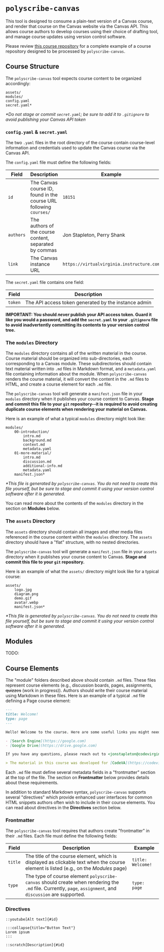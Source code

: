 # `polyscribe-canvas`

This tool is designed to consume a plain-text version of a Canvas course, and render that course on the Canvas website via the Canvas API. This allows course authors to develop courses using their choice of drafting tool, and manage course updates using version control software.

Please review [this course repository](https://github.com/CodeVA-Curriculum/cs-praxis-modules) for a complete example of a course repository designed to be processed by `polyscribe-canvas`.

## Course Structure

The `polyscribe-canvas` tool expects course content to be organized accordingly:

```
assets/
modules/
config.yaml
secret.yaml*
```

*\*Do not stage or commit `secret.yaml`; be sure to add it to `.gitignore` to avoid publishing your Canvas API token*

### `config.yaml` & `secret.yaml`

The two `.yaml` files in the root directory of the course contain course-level information and credentials used to update the Canvas course via the Canvas API.

The `config.yaml` file must define the following fields:

| Field | Description | Example |
| ----- | ----------- | ------- |
| `id`  | The Canvas course ID, found in the course URL following `courses/` | `18151` |
| `authors` | The authors of the course content, separated by commas | Jon Stapleton, Perry Shank |
| `link` | The Canvas instance URL | `https://virtualvirginia.instructure.com` |

The `secret.yaml` file contains one field:

| Field | Description |
| ----- | ----------- |
| `token` | The API access token generated by the instance admin |

**IMPORTANT: You should *never* publish your API access token. Guard it like you would a password, and add the `secret.yaml` to your `.gitignore` file to avoid inadvertently committing its contents to your version control tree.**

### The `modules` Directory

The `modules` directory contains all of the written material in the course. Course material should be organized into sub-directories, each corresponding to a Canvas module. These subdirectories should contain text material written into `.md` files in Markdown format, and a `metadata.yaml` file containing information about the module. When `polyscribe-canvas` renders the course material, it will convert the content in the `.md` files to HTML, and create a course element for each `.md` file. 

The `polyscribe-canvas` tool will generate a `manifest.json` file in your `modules` directory when it publishes your course content to Canvas. **Stage and commit this file to your `git` repository--it is required to avoid creating duplicate course elements when rendering your material on Canvas.**

Here is an example of what a typical `modules` directory might look like:

```
modules/
    00-introduction/
        intro.md
        background.md
        context.md
        metadata.yaml
    01-more-material/
        intro.md
        discussion.md
        additional-info.md
        metadata.yaml
    manifest.json*
```

*\*This file is generated by `polyscribe-canvas`. You do not need to create this file yourself, but be sure to stage and commit it using your version control software after it is generated.*

You can read more about the contents of the `modules` directory in the section on **Modules** below.

### The `assets` Directory

The `assets` directory should contain all images and other media files referenced in the course content within the `modules` directory. The `assets` directory should have a "flat" structure, with no nested directories.

The `polyscribe-canvas` tool will generate a `manifest.json` file in your `assets` directory when it publishes your course content to Canvas. **Stage and commit this file to your `git` repository.**

Here is an example of what the `assets/` directory might look like for a typical course:

```
assets/
    logo.jpg
    diagram.png
    demo.gif
    avatar.webp
    manifest.json*
```

*\*This file is generated by `polyscribe-canvas`. You do not need to create this file yourself, but be sure to stage and commit it using your version control software after it is generated.*

## Modules

TODO:

## Course Elements

The "module" folders described above should contain `.md` files. These files represent course elements (e.g., discussion boards, pages, assignments, ~~quizzes~~ (work in progress)). Authors should write their course material using Markdown in these files. Here is an example of a typical `.md` file defining a Page course element:

```md
---
title: Welcome!
type: page
---

Hello! Welcome to the course. Here are some useful links you might need:

- [Search Engine](https://google.com)
- [Google Drive](https://drive.google.com)

If you have any questions, please reach out to <jonstapleton@codevirginia.org>!

> The material in this course was developed for [CodeVA](https://codevirginia.org) and is licensed under CC-BY-SA-NC
```

Each `.md` file must define several metadata fields in a "frontmatter" section at the top of the file. The section on **Frontmatter** below provides details about these requirements.

In addition to standard Markdown syntax, `polyscribe-canvas` supports several "directives" which provide enhanced user interfaces for common HTML snippets authors often wish to include in their course elements. You can read about directives in the **Directives** section below.

### Frontmatter

The `polyscribe-canvas` tool requires that authors create "frontmatter" in their `.md` files. Each file must define the following fields:

| Field | Description | Example |
| ----- | ----------- | ------- |
| `title` | The title of the course element, which is displayed as clickable text when the course element is listed (e.g., on the *Modules* page) | `title: Welcome!` |
| `type` | The type of course element `polyscribe-canvas` should create when rendering the `.md` file. Currently, `page`, `assignment`, and `discussion` are supported. | `type: page` |

### Directives

```
::youtube[Alt text]{#id}
```

```
:::collapse{title="Button Text"}
Lorem ipsum
:::
```

```
::scratch[Description]{#id}
```
